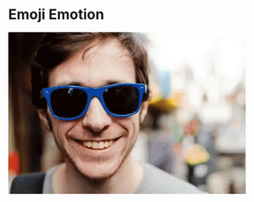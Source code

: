 # Emoji Emotion

![Example](https://raw.githubusercontent.com/frankiescott/emoji-emotion/branch/example.gif)
